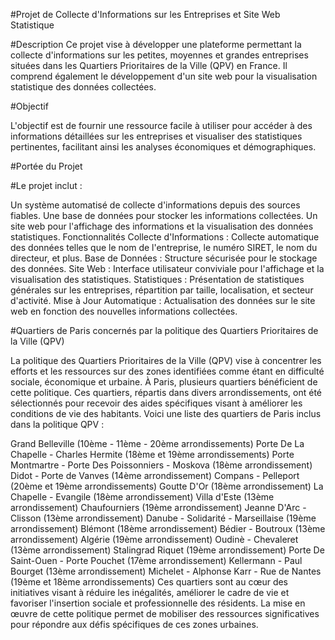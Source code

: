 #Projet de Collecte d'Informations sur les Entreprises et Site Web Statistique



#Description
Ce projet vise à développer une plateforme permettant la collecte d'informations sur les petites, moyennes et grandes entreprises situées dans les Quartiers Prioritaires de la Ville (QPV) en France. Il comprend également le développement d'un site web pour la visualisation statistique des données collectées.



#Objectif


L'objectif est de fournir une ressource facile à utiliser pour accéder à des informations détaillées sur les entreprises et visualiser des statistiques pertinentes, facilitant ainsi les analyses économiques et démographiques.


#Portée du Projet


#Le projet inclut :


Un système automatisé de collecte d'informations depuis des sources fiables.
Une base de données pour stocker les informations collectées.
Un site web pour l'affichage des informations et la visualisation des données statistiques.
Fonctionnalités
Collecte d'Informations : Collecte automatique des données telles que le nom de l'entreprise, le numéro SIRET, le nom du directeur, et plus.
Base de Données : Structure sécurisée pour le stockage des données.
Site Web : Interface utilisateur conviviale pour l'affichage et la visualisation des statistiques.
Statistiques : Présentation de statistiques générales sur les entreprises, répartition par taille, localisation, et secteur d'activité.
Mise à Jour Automatique : Actualisation des données sur le site web en fonction des nouvelles informations collectées.


#Quartiers de Paris concernés par la politique des Quartiers Prioritaires de la Ville (QPV)



La politique des Quartiers Prioritaires de la Ville (QPV) vise à concentrer les efforts et les ressources sur des zones identifiées comme étant en difficulté sociale, économique et urbaine. À Paris, plusieurs quartiers bénéficient de cette politique. Ces quartiers, répartis dans divers arrondissements, ont été sélectionnés pour recevoir des aides spécifiques visant à améliorer les conditions de vie des habitants. Voici une liste des quartiers de Paris inclus dans la politique QPV :

Grand Belleville (10ème - 11ème - 20ème arrondissements)
Porte De La Chapelle - Charles Hermite (18ème et 19ème arrondissements)
Porte Montmartre - Porte Des Poissonniers - Moskova (18ème arrondissement)
Didot - Porte de Vanves (14ème arrondissement)
Compans - Pelleport (20ème et 19ème arrondissements)
Goutte D'Or (18ème arrondissement)
La Chapelle - Evangile (18ème arrondissement)
Villa d'Este (13ème arrondissement)
Chaufourniers (19ème arrondissement)
Jeanne D'Arc - Clisson (13ème arrondissement)
Danube - Solidarité - Marseillaise (19ème arrondissement)
Blémont (18ème arrondissement)
Bédier - Boutroux (13ème arrondissement)
Algérie (19ème arrondissement)
Oudinè - Chevaleret (13ème arrondissement)
Stalingrad Riquet (19ème arrondissement)
Porte De Saint-Ouen - Porte Pouchet (17ème arrondissement)
Kellermann - Paul Bourget (13ème arrondissement)
Michelet - Alphonse Karr - Rue de Nantes (19ème et 18ème arrondissements)
Ces quartiers sont au cœur des initiatives visant à réduire les inégalités, améliorer le cadre de vie et favoriser l'insertion sociale et professionnelle des résidents. La mise en œuvre de cette politique permet de mobiliser des ressources significatives pour répondre aux défis spécifiques de ces zones urbaines.































